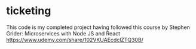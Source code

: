 # ticketing
This code is my completed project having followed this course by Stephen Grider:
Microservices with Node JS and React
https://www.udemy.com/share/102VKUAEcdclZTQ30B/
